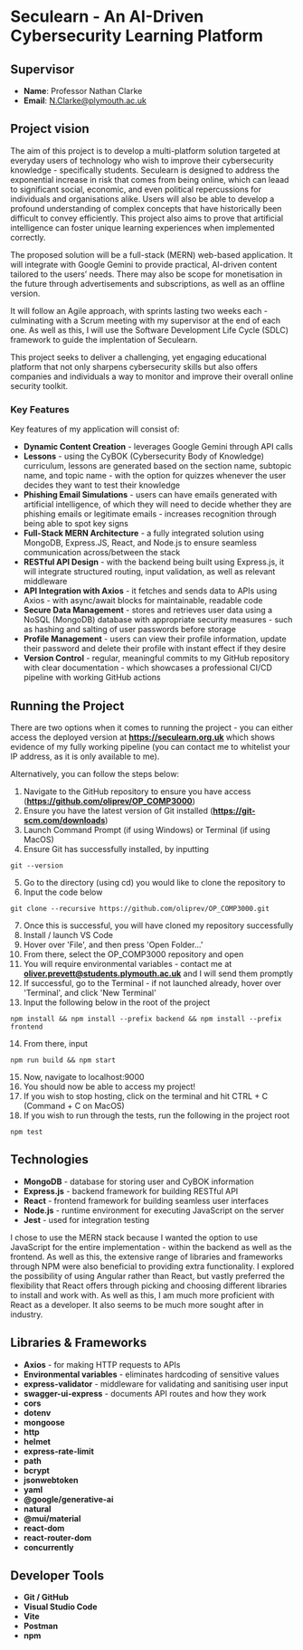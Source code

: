 # **Seculearn - An AI-Driven Cybersecurity Learning Platform**

## **Supervisor**

- **Name**: Professor Nathan Clarke
- **Email**: N.Clarke@plymouth.ac.uk

## **Project vision**

The aim of this project is to develop a multi-platform solution targeted at everyday users of technology who wish to improve their cybersecurity knowledge - specifically students. Seculearn is designed to address the exponential increase in risk that comes from being online, which can leaad to significant social, economic, and even political repercussions for individuals and organisations alike. Users will also be able to develop a profound understanding of complex concepts that have historically been difficult to convey efficiently. This project also aims to prove that artificial intelligence can foster unique learning experiences when implemented correctly.

The proposed solution will be a full-stack (MERN) web-based application. It will integrate with Google Gemini to provide practical, AI-driven content tailored to the users’ needs. There may also be scope for monetisation in the future through advertisements and subscriptions, as well as an offline version.

It will follow an Agile approach, with sprints lasting two weeks each - culminating with a Scrum meeting with my supervisor at the end of each one. As well as this, I will use the Software Development Life Cycle (SDLC) framework to guide the implentation of Seculearn.
 
This project seeks to deliver a challenging, yet engaging educational platform that not only sharpens cybersecurity skills but also offers companies and individuals a way to monitor and improve their overall online security toolkit.

### **Key Features**

Key features of my application will consist of:
 
- **Dynamic Content Creation** - leverages Google Gemini through API calls
- **Lessons** - using the CyBOK (Cybersecurity Body of Knowledge) curriculum, lessons are generated based on the section name, subtopic name, and topic name - with the option for quizzes whenever the user decides they want to test their knowledge
- **Phishing Email Simulations** - users can have emails generated with artificial intelligence, of which they will need to decide whether they are phishing emails or legitimate emails - increases recognition through being able to spot key signs
- **Full-Stack MERN Architecture** - a fully integrated solution using MongoDB, Express.JS, React, and Node.js to ensure seamless communication across/between the stack
- **RESTful API Design** - with the backend being built using Express.js, it will integrate structured routing, input validation, as well as relevant middleware
- **API Integration with Axios** - it fetches and sends data to APIs using Axios - with async/await blocks for maintainable, readable code
- **Secure Data Management** - stores and retrieves user data using a NoSQL (MongoDB) database with appropriate security measures - such as hashing and salting of user passwords before storage
- **Profile Management** - users can view their profile information, update their password and delete their profile with instant effect if they desire
- **Version Control** - regular, meaningful commits to my GitHub repository with clear documentation - which showcases a professional CI/CD pipeline with working GitHub actions

## **Running the Project**

There are two options when it comes to running the project - you can either access the deployed version at **https://seculearn.org.uk** which shows evidence of my fully working pipeline (you can contact me to whitelist your IP address, as it is only available to me).

Alternatively, you can follow the steps below:

1) Navigate to the GitHub repository to ensure you have access (**https://github.com/oliprev/OP_COMP3000**)
2) Ensure you have the latest version of Git installed (**https://git-scm.com/downloads**)
3) Launch Command Prompt (if using Windows) or Terminal (if using MacOS)
4) Ensure Git has successfully installed, by inputting
```
git --version
```
5) Go to the directory (using cd) you would like to clone the repository to
6) Input the code below
```
git clone --recursive https://github.com/oliprev/OP_COMP3000.git
```
7) Once this is successful, you will have cloned my repository successfully
8) Install / launch VS Code
9) Hover over 'File', and then press 'Open Folder...'
10) From there, select the OP_COMP3000 repository and open
11) You will require environmental variables - contact me at **oliver.prevett@students.plymouth.ac.uk** and I will send them promptly
12) If successful, go to the Terminal - if not launched already, hover over 'Terminal', and click 'New Terminal'
13) Input the following below in the root of the project
```
npm install && npm install --prefix backend && npm install --prefix frontend
```
14) From there, input
```
npm run build && npm start
```
15) Now, navigate to localhost:9000
16) You should now be able to access my project!
17) If you wish to stop hosting, click on the terminal and hit CTRL + C (Command + C on MacOS)
18) If you wish to run through the tests, run the following in the project root
```
npm test
```

## **Technologies**

- **MongoDB** - database for storing user and CyBOK information
- **Express.js** - backend framework for building RESTful API
- **React** - frontend framework for building seamless user interfaces
- **Node.js** - runtime environment for executing JavaScript on the server
- **Jest** - used for integration testing

I chose to use the MERN stack because I wanted the option to use JavaScript for the entire implementation - within the backend as well as the frontend. As well as this, the extensive range of libraries and frameworks through NPM were also beneficial to providing extra functionality. I explored the possibility of using Angular rather than React, but vastly preferred the flexibility that React offers through picking and choosing different libraries to install and work with. As well as this, I am much more proficient with React as a developer. It also seems to be much more sought after in industry.

## **Libraries & Frameworks**

- **Axios** - for making HTTP requests to APIs
- **Environmental variables** - eliminates hardcoding of sensitive values
- **express-validator** - middleware for validating and sanitising user input
- **swagger-ui-express** - documents API routes and how they work
- **cors**
- **dotenv**
- **mongoose**
- **http**
- **helmet**
- **express-rate-limit**
- **path**
- **bcrypt**
- **jsonwebtoken**
- **yaml**
- **@google/generative-ai**
- **natural**
- **@mui/material**
- **react-dom**
- **react-router-dom**
- **concurrently**

## **Developer Tools**

- **Git / GitHub**
- **Visual Studio Code**
- **Vite**
- **Postman**
- **npm**

